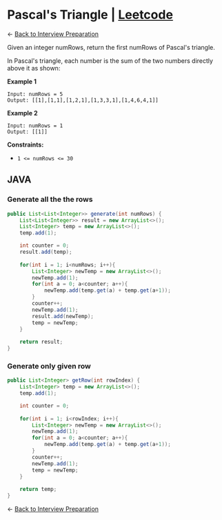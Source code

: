 # Pascal's Triangle | [Leetcode](https://leetcode.com/problems/pascals-triangle/)


&larr; [Back to Interview Preparation](../../InterviewPreparation.md)

Given an integer numRows, return the first numRows of Pascal's triangle.

In Pascal's triangle, each number is the sum of the two numbers directly above it as shown:

**Example 1**

```
Input: numRows = 5
Output: [[1],[1,1],[1,2,1],[1,3,3,1],[1,4,6,4,1]]
```
**Example 2**

```
Input: numRows = 1
Output: [[1]]
```

**Constraints:**

- `1 <= numRows <= 30`

## JAVA

### Generate all the the rows
```java 
public List<List<Integer>> generate(int numRows) {
    List<List<Integer>> result = new ArrayList<>();
    List<Integer> temp = new ArrayList<>();
    temp.add(1);

    int counter = 0;
    result.add(temp);
    
    for(int i = 1; i<numRows; i++){
        List<Integer> newTemp = new ArrayList<>();
        newTemp.add(1);
        for(int a = 0; a<counter; a++){
            newTemp.add(temp.get(a) + temp.get(a+1));
        }
        counter++;
        newTemp.add(1);
        result.add(newTemp);
        temp = newTemp;
    }
    
    return result;
}
```

### Generate only given row
```java 
public List<Integer> getRow(int rowIndex) {
    List<Integer> temp = new ArrayList<>();
    temp.add(1);

    int counter = 0;
    
    for(int i = 1; i<rowIndex; i++){
        List<Integer> newTemp = new ArrayList<>();
        newTemp.add(1);
        for(int a = 0; a<counter; a++){
            newTemp.add(temp.get(a) + temp.get(a+1));
        }
        counter++;
        newTemp.add(1);
        temp = newTemp;
    }
    
    return temp;
}
```


&larr; [Back to Interview Preparation](../../InterviewPreparation.md)